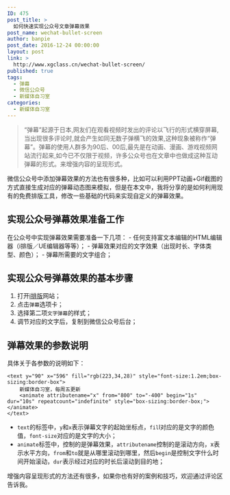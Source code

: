 ```yaml
---
ID: 475
post_title: >
  如何快速实现公众号文章弹幕效果
post_name: wechat-bullet-screen
author: banpie
post_date: 2016-12-24 00:00:00
layout: post
link: >
  http://www.xgclass.cn/wechat-bullet-screen/
published: true
tags:
  - 弹幕
  - 微信公众号
  - 新媒体自习室
categories:
  - 新媒体自习室
---
```

> “弹幕”起源于日本,网友们在观看视频时发出的评论以飞行的形式横穿屏幕,当出现很多评论时,就会产生如同无数子弹横飞的效果,这种现象被称作“弹幕”。弹幕的使用人群多为90后、00后,最先是在动画、漫画、游戏视频网站流行起来,如今已不仅限于视频，许多公众号也在文章中也做成这种互动弹幕的形式。来增强内容的呈现形式。

微信公众号中添加弹幕效果的方法也有很多种，比如可以利用PPT动画+Gif截图的方式直接生成对应的弹幕动态图来模拟，但是在本文中，我将分享的是如何利用现有的免费排版工具，修改一些基础的代码来实现自定义的弹幕效果。

## 实现公众号弹幕效果准备工作

在公众号中实现弹幕效果需要准备一下几项： - 任何支持富文本编辑的HTML编辑器（i排版／UE编辑器等等）； - 弹幕效果对应的文字效果（出现时长、字体类型、颜色）； - 弹幕所需要的文字组合；

## 实现公众号弹幕效果的基本步骤

1.  打开[i排版][1]网站；
2.  点击`弹幕`选项卡；
3.  选择第二项`文字弹幕`的样式；
4.  调节对应的文字后，复制到微信公众号后台；

## 弹幕效果的参数说明

具体关于各参数的说明如下：

    <text y="90" x="596" fill="rgb(223,34,28)" style="font-size:1.2em;box-sizing:border-box">
        新媒体自习室，每周五更新
        <animate attributename="x" from="800" to="-400" begin="1s" dur="10s" repeatcount="indefinite" style="box-sizing:border-box;"></animate>
    </text>
    

*   `text`的标签中，`y`和`x`表示弹幕文字的起始坐标点，`fil`l对应的是文字的颜色值，`font-size`对应的是文字的大小；
*   `animate`标签中，控制的是弹幕效果，`attributename`控制的是滚动方向，x表示水平方向，`from`和`to`就是从哪里滚动到哪里，然后`begin`是控制文字什么时间开始滚动，`dur`表示经过对应的时长后滚动到目的地；

增强内容呈现形式的方法还有很多，如果你也有好的案例和技巧，欢迎通过评论区告诉我。

 [1]: http://www.ipaiban.com/
